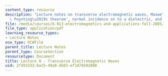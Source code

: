 ```yaml
---
content_type: resource
description: "Lecture notes on transverse electromagnetic waves, Maxwell's equations,\
  \ Poynting\u2019s theorem', normal incidence on to a dielectric, and lossy dielectrics."
file: /media/courses/6-013-electromagnetics-and-applications-fall-2005/2f455332ba1548a8db83ef1d78592088_lec8.pdf
file_type: application/pdf
learning_resource_types:
- Lecture Notes
ocw_type: OCWFile
parent_title: Lecture Notes
parent_type: CourseSection
resourcetype: Document
title: Lecture 8 - Transverse Electromagnetic Waves
uid: 2f455332-ba15-48a8-db83-ef1d78592088
---
```


